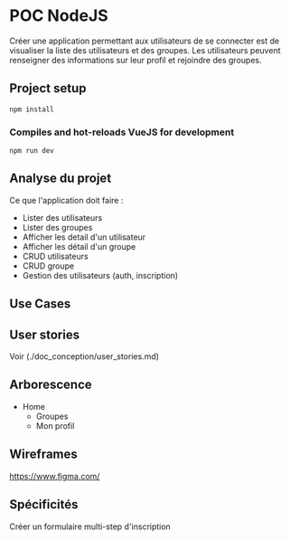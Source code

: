# POC NodeJS

Créer une application permettant aux utilisateurs de se connecter est de visualiser la liste des utilisateurs et des groupes.
Les utilisateurs peuvent renseigner des informations sur leur profil et rejoindre des groupes.

## Project setup
```
npm install
```

### Compiles and hot-reloads VueJS for development
```
npm run dev
```

## Analyse du projet

Ce que l'application doit faire :

* Lister des utilisateurs
* Lister des groupes
* Afficher les detail d'un utilisateur
* Afficher les détail d'un groupe
* CRUD utilisateurs
* CRUD groupe
* Gestion des utilisateurs (auth, inscription)

## Use Cases

## User stories
 Voir (./doc_conception/user_stories.md)

## Arborescence

* Home
  * Groupes
  * Mon profil
  

## Wireframes

https://www.figma.com/

## Spécificités
Créer un formulaire multi-step d'inscription